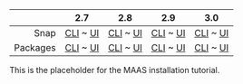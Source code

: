 ||2.7|2.8|2.9|3.0|
|-----:|:-----:|:-----:|:-----:|:-----:|
Snap|[CLI](/t/maas-installation-tutorial-snap-2-7-cli/3318) ~ [UI](/t/maas-installation-tutorial-snap-2-7-ui/3319)|[CLI](/t/maas-installation-tutorial-snap-2-8-cli/3320) ~ [UI](/t/maas-installation-tutorial-snap-2-8-ui/3321)|[CLI](/t/maas-installation-tutorial-snap-2-9-cli/3322) ~ [UI](/t/maas-installation-tutorial-snap-2-9-ui/3323)|[CLI](/t/maas-installation-tutorial-snap-3-0-cli/4001) ~ [UI](/t/maas-installation-tutorial-snap-3-0-ui/4002)|
Packages|[CLI](/t/maas-installation-tutorial-deb-2-7-cli/4545) ~ [UI](/t/maas-installation-tutorial-deb-2-7-ui/4541)|[CLI](/t/maas-installation-tutorial-deb-2-8-cli/4546) ~ [UI](/t/maas-installation-tutorial-deb-2-8-ui/4542)|[CLI](/t/maas-installation-tutorial-deb-2-9-cli/4547) ~ [UI](/t/maas-installation-tutorial-deb-2-9-ui/4543)|[CLI](/t/maas-installation-tutorial-deb-3-0-cli/4548) ~ [UI](/t/maas-installation-tutorial-deb-3-0-ui/4544)|

This is the placeholder for the MAAS installation tutorial.

<!-- snap-3-0-cli snap-3-0-ui
<a href="#heading--example"><h3 id="heading--example">Example of MAAS initialisation</h3></a>

The following demonstrates the `region+rack` mode, a popular initialisation choice for MAAS:

    sudo maas init region+rack

`maas` will ask for the MAAS URL:

    MAAS URL [default=http://10.55.60.1:5240/MAAS]: http://192.168.122.1:5240/MAAS

If you also need to create an admin user, you can use:

    sudo maas createadmin

which takes you through the following exchange:

    Create first admin account:       
    Username: admin
    Password: ******
    Again: ******
    Email: admin@example.com
    Import SSH keys [] (lp:user-id or gh:user-id): lp:petermatulis

[note]
You will use the username and password created above to access the web UI.  If you enter a [Launchpad](https://launchpad.net/) or [GitHub](https://github.com) account name with associated SSH key, MAAS will import them automatically.
[/note]
